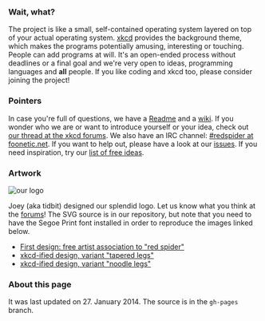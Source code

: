 ### Wait, what?

The project is like a small, self-contained operating system layered on top of your actual operating system. [xkcd](http://xkcd.com) provides the background theme, which makes the programs potentially amusing, interesting or touching. People can add programs at will. It's an open-ended process without deadlines or a final goal and we're very open to ideas, programming languages and **all** people. If you like coding and xkcd too, please consider joining the project!

### Pointers

In case you're full of questions, we have a [Readme](https://github.com/the-xkcd-community/the-red-spider-project/blob/master/Readme.md) and a [wiki](https://github.com/the-xkcd-community/the-red-spider-project/wiki). If you wonder who we are or want to introduce yourself or your idea, check out [our thread at the xkcd forums](http://forums.xkcd.com/viewtopic.php?f=11&t=81969). We also have an IRC channel: [#redspider at foonetic.net](irc://irc.foonetic.net/redspider). If you want to help out, please have a look at our [issues](https://github.com/the-xkcd-community/the-red-spider-project/issues). If you need inspiration, try our [list of free ideas](https://github.com/the-xkcd-community/the-red-spider-project/wiki/List-of-free-ideas).

### Artwork

![our logo](https://dl.dropboxusercontent.com/u/3512486/spider-noodle.png)

Joey (aka tidbit) designed our splendid logo. Let us know what you think at the [forums](http://forums.xkcd.com/viewtopic.php?f=11&t=81969)! The SVG source is in our repository, but note that you need to have the Segoe Print font installed in order to reproduce the images linked below.

* [First design: free artist association to "red spider"](https://dl.dropbox.com/u/3512486/rspider.png)
* [xkcd-ified design, variant "tapered legs"](https://dl.dropbox.com/u/3512486/rstapered.png)
* [xkcd-ified design, variant "noodle legs"](https://dl.dropbox.com/u/3512486/rsnoodle.png)

### About this page

It was last updated on 27. January 2014. The source is in the `gh-pages` branch.
